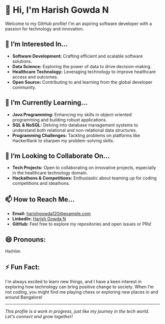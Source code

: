 # 👋 Hi, I'm Harish Gowda N

Welcome to my GitHub profile! I'm an aspiring software developer with a passion for technology and innovation.

## 👀 I’m Interested In...
- **Software Development:** Crafting efficient and scalable software solutions.
- **Data Science:** Exploring the power of data to drive decision-making.
- **Healthcare Technology:** Leveraging technology to improve healthcare access and outcomes.
- **Open Source:** Contributing to and learning from the global developer community.

## 🌱 I’m Currently Learning...
- **Java Programming:** Enhancing my skills in object-oriented programming and building robust applications.
- **SQL & NoSQL:** Delving into database management systems to understand both relational and non-relational data structures.
- **Programming Challenges:** Tackling problems on platforms like HackerRank to sharpen my problem-solving skills.

## 💞️ I’m Looking to Collaborate On...
- **Tech Projects:** Open to collaborating on innovative projects, especially in the healthcare technology domain.
- **Hackathons & Competitions:** Enthusiastic about teaming up for coding competitions and ideathons.

## 📫 How to Reach Me...
- **Email:** [harishgowda120@example.com](mailto:harishgowda120@example.com)
- **LinkedIn:** [Harish Gowda N](https://www.linkedin.com/in/harish-gowda-n-b87a25266/)
- **GitHub:** Feel free to explore my repositories and open issues or PRs!

## 😄 Pronouns:
He/Him

## ⚡ Fun Fact:
I'm always excited to learn new things, and I have a keen interest in exploring how technology can bring positive change to society. When I’m not coding, you might find me playing chess or exploring new places in and around Bangalore!

---

*This profile is a work in progress, just like my journey in the tech world. Let's connect and grow together!*
